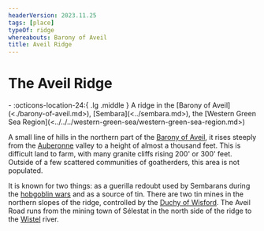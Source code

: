 ```yaml
---
headerVersion: 2023.11.25
tags: [place]
typeOf: ridge
whereabouts: Barony of Aveil
title: Aveil Ridge
---
```

# The Aveil Ridge
<div class="grid cards ext-narrow-margin ext-one-column" markdown>
-    :octicons-location-24:{ .lg .middle } A ridge in the [Barony of Aveil](<./barony-of-aveil.md>), [Sembara](<../sembara.md>), the [Western Green Sea Region](<../../../western-green-sea/western-green-sea-region.md>)  
</div>


A small line of hills in the northern part of the [Barony of Aveil](<./barony-of-aveil.md>), it rises steeply from the [Auberonne](<../../rivers/wistel-enst-watershed/auberonne.md>) valley to a height of almost a thousand feet. This is difficult land to farm, with many granite cliffs rising 200' or 300' feet.  Outside of a few scattered communities of goatherders, this area is not populated.

It is known for two things: as a guerilla redoubt used by Sembarans during the [hobgoblin wars](<../../../../history/third-hobgoblin-war-sembara.md>) and as a source of tin. There are two tin mines in the northern slopes of the ridge, controlled by the [Duchy of Wisford](<../heartlands/duchy-of-wisford.md>). The Aveil Road runs from the mining town of Sélestat in the north side of the ridge to the [Wistel](<../../rivers/wistel-enst-watershed/wistel.md>) river. 
